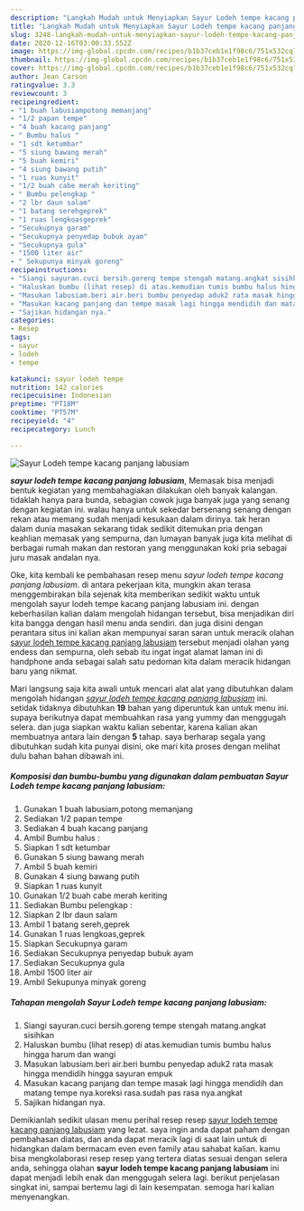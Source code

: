 ```yaml
---
description: "Langkah Mudah untuk Menyiapkan Sayur Lodeh tempe kacang panjang labusiam yang Bikin Ngiler"
title: "Langkah Mudah untuk Menyiapkan Sayur Lodeh tempe kacang panjang labusiam yang Bikin Ngiler"
slug: 3248-langkah-mudah-untuk-menyiapkan-sayur-lodeh-tempe-kacang-panjang-labusiam-yang-bikin-ngiler
date: 2020-12-16T03:00:33.552Z
image: https://img-global.cpcdn.com/recipes/b1b37ceb1e1f98c6/751x532cq70/sayur-lodeh-tempe-kacang-panjang-labusiam-foto-resep-utama.jpg
thumbnail: https://img-global.cpcdn.com/recipes/b1b37ceb1e1f98c6/751x532cq70/sayur-lodeh-tempe-kacang-panjang-labusiam-foto-resep-utama.jpg
cover: https://img-global.cpcdn.com/recipes/b1b37ceb1e1f98c6/751x532cq70/sayur-lodeh-tempe-kacang-panjang-labusiam-foto-resep-utama.jpg
author: Jean Carson
ratingvalue: 3.3
reviewcount: 3
recipeingredient:
- "1 buah labusiampotong memanjang"
- "1/2 papan tempe"
- "4 buah kacang panjang"
- " Bumbu halus "
- "1 sdt ketumbar"
- "5 siung bawang merah"
- "5 buah kemiri"
- "4 siung bawang putih"
- "1 ruas kunyit"
- "1/2 buah cabe merah keriting"
- " Bumbu pelengkap "
- "2 lbr daun salam"
- "1 batang serehgeprek"
- "1 ruas lengkoasgeprek"
- "Secukupnya garam"
- "Secukupnya penyedap bubuk ayam"
- "Secukupnya gula"
- "1500 liter air"
- " Sekupunya minyak goreng"
recipeinstructions:
- "Siangi sayuran.cuci bersih.goreng tempe stengah matang.angkat sisihkan"
- "Haluskan bumbu (lihat resep) di atas.kemudian tumis bumbu halus hingga harum dan wangi"
- "Masukan labusiam.beri air.beri bumbu penyedap aduk2 rata masak hingga mendidih hingga sayuran empuk"
- "Masukan kacang panjang dan tempe masak lagi hingga mendidih dan matang tempe nya.koreksi rasa.sudah pas rasa nya.angkat"
- "Sajikan hidangan nya."
categories:
- Resep
tags:
- sayur
- lodeh
- tempe

katakunci: sayur lodeh tempe 
nutrition: 142 calories
recipecuisine: Indonesian
preptime: "PT18M"
cooktime: "PT57M"
recipeyield: "4"
recipecategory: Lunch

---
```



![Sayur Lodeh tempe kacang panjang labusiam](https://img-global.cpcdn.com/recipes/b1b37ceb1e1f98c6/751x532cq70/sayur-lodeh-tempe-kacang-panjang-labusiam-foto-resep-utama.jpg)

<b><i>sayur lodeh tempe kacang panjang labusiam</i></b>, Memasak bisa menjadi bentuk kegiatan yang membahagiakan dilakukan oleh banyak kalangan. tidaklah hanya para bunda, sebagian cowok juga banyak juga yang senang dengan kegiatan ini. walau hanya untuk sekedar bersenang senang dengan rekan atau memang sudah menjadi kesukaan dalam dirinya. tak heran dalam dunia masakan sekarang tidak sedikit ditemukan pria dengan keahlian memasak yang sempurna, dan lumayan banyak juga kita melihat di berbagai rumah makan dan restoran yang menggunakan koki pria sebagai juru masak andalan nya.

Oke, kita kembali ke pembahasan resep menu <i>sayur lodeh tempe kacang panjang labusiam</i>. di antara pekerjaan kita, mungkin akan terasa menggembirakan bila sejenak kita memberikan sedikit waktu untuk mengolah sayur lodeh tempe kacang panjang labusiam ini. dengan keberhasilan kalian dalam mengolah hidangan tersebut, bisa menjadikan diri kita bangga dengan hasil menu anda sendiri. dan juga disini dengan perantara situs ini kalian akan mempunyai saran saran untuk meracik olahan <u>sayur lodeh tempe kacang panjang labusiam</u> tersebut menjadi olahan yang endess dan sempurna, oleh sebab itu ingat ingat alamat laman ini di handphone anda sebagai salah satu pedoman kita dalam meracik hidangan baru yang nikmat.




Mari langsung saja kita awali untuk mencari alat alat yang dibutuhkan dalam mengolah hidangan <u><i>sayur lodeh tempe kacang panjang labusiam</i></u> ini. setidak tidaknya dibutuhkan <b>19</b> bahan yang diperuntuk kan untuk menu ini. supaya berikutnya dapat membuahkan rasa yang yummy dan menggugah selera. dan juga siapkan waktu kalian sebentar, karena kalian akan membuatnya antara lain dengan <b>5</b> tahap. saya berharap segala yang dibutuhkan sudah kita punyai disini, oke mari kita proses dengan melihat dulu bahan bahan dibawah ini.

<!--inarticleads1-->

##### Komposisi dan bumbu-bumbu yang digunakan dalam pembuatan Sayur Lodeh tempe kacang panjang labusiam:

1. Gunakan 1 buah labusiam,potong memanjang
1. Sediakan 1/2 papan tempe
1. Sediakan 4 buah kacang panjang
1. Ambil  Bumbu halus :
1. Siapkan 1 sdt ketumbar
1. Gunakan 5 siung bawang merah
1. Ambil 5 buah kemiri
1. Gunakan 4 siung bawang putih
1. Siapkan 1 ruas kunyit
1. Gunakan 1/2 buah cabe merah keriting
1. Sediakan  Bumbu pelengkap :
1. Siapkan 2 lbr daun salam
1. Ambil 1 batang sereh,geprek
1. Gunakan 1 ruas lengkoas,geprek
1. Siapkan Secukupnya garam
1. Sediakan Secukupnya penyedap bubuk ayam
1. Sediakan Secukupnya gula
1. Ambil 1500 liter air
1. Ambil  Sekupunya minyak goreng




<!--inarticleads2-->

##### Tahapan mengolah Sayur Lodeh tempe kacang panjang labusiam:

1. Siangi sayuran.cuci bersih.goreng tempe stengah matang.angkat sisihkan
1. Haluskan bumbu (lihat resep) di atas.kemudian tumis bumbu halus hingga harum dan wangi
1. Masukan labusiam.beri air.beri bumbu penyedap aduk2 rata masak hingga mendidih hingga sayuran empuk
1. Masukan kacang panjang dan tempe masak lagi hingga mendidih dan matang tempe nya.koreksi rasa.sudah pas rasa nya.angkat
1. Sajikan hidangan nya.




Demikianlah sedikit ulasan menu perihal resep resep <u>sayur lodeh tempe kacang panjang labusiam</u> yang lezat. saya ingin anda dapat paham dengan pembahasan diatas, dan anda dapat meracik lagi di saat lain untuk di hidangkan dalam bermacam even even family atau sahabat kalian. kamu bisa mengkolaborasi resep resep yang tertera diatas sesuai dengan selera anda, sehingga olahan <b>sayur lodeh tempe kacang panjang labusiam</b> ini dapat menjadi lebih enak dan menggugah selera lagi. berikut penjelasan singkat ini, sampai bertemu lagi di lain kesempatan. semoga hari kalian menyenangkan.
